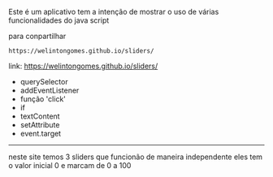Este é um aplicativo tem a intenção de mostrar o uso de várias funcionalidades do java script

para conpartilhar

    https://welintongomes.github.io/sliders/

link: https://welintongomes.github.io/sliders/

* querySelector
* addEventListener
* função 'click'
* if
* textContent
* setAttribute
* event.target
------------------------------------------------------------------------------------------  
neste site temos 3 sliders que funcionão de maneira independente eles tem o valor inicial 0
e marcam de 0 a 100
